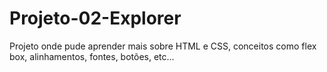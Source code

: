 # Projeto-02-Explorer
Projeto onde pude aprender mais sobre HTML e CSS, conceitos como flex box, alinhamentos, fontes, botões, etc...
